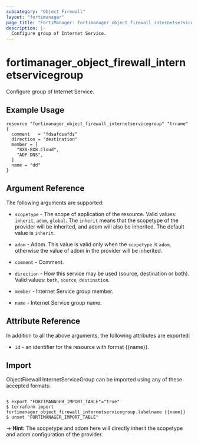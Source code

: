 ```yaml
---
subcategory: "Object Firewall"
layout: "fortimanager"
page_title: "FortiManager: fortimanager_object_firewall_internetservicegroup"
description: |-
  Configure group of Internet Service.
---
```


# fortimanager_object_firewall_internetservicegroup
Configure group of Internet Service.

## Example Usage

```hcl
resource "fortimanager_object_firewall_internetservicegroup" "trname" {
  comment   = "fdsafdsafds"
  direction = "destination"
  member = [
    "8X8-8X8.Cloud",
    "ADP-DNS",
  ]
  name = "dd"
}
```

## Argument Reference


The following arguments are supported:

* `scopetype` - The scope of application of the resource. Valid values: `inherit`, `adom`, `global`. The `inherit` means that the scopetype of the provider will be inherited, and adom will also be inherited. The default value is `inherit`.
* `adom` - Adom. This value is valid only when the `scopetype` is `adom`, otherwise the value of adom in the provider will be inherited.

* `comment` - Comment.
* `direction` - How this service may be used (source, destination or both). Valid values: `both`, `source`, `destination`.

* `member` - Internet Service group member.
* `name` - Internet Service group name.


## Attribute Reference

In addition to all the above arguments, the following attributes are exported:
* `id` - an identifier for the resource with format {{name}}.

## Import

ObjectFirewall InternetServiceGroup can be imported using any of these accepted formats:
```

$ export "FORTIMANAGER_IMPORT_TABLE"="true"
$ terraform import fortimanager_object_firewall_internetservicegroup.labelname {{name}}
$ unset "FORTIMANAGER_IMPORT_TABLE"
```
-> **Hint:** The scopetype and adom here will directly inherit the scopetype and adom configuration of the provider.
